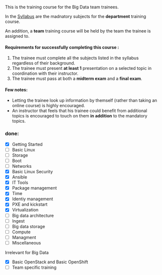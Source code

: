 
This is the training course for the Big Data team trainees.

In the [Syllabus](./Syllabus.md) are the madnatory subjects for the **department** training course.

An addition, a **team** training course will be held by the team the trainee is assigned to.

#### Requirements for successfully completing this course :
1. The trainee must complete all the subjects listed in the syllabus regardless of their background.
2. The trainee must present **at least 1** presentation on a selected topic in coordination with their instructor.
3. The trainee must pass at both a **midterm exam** and a **final exam**.


#### Few notes:
- Letting the trainee look up information by themself (rather than taking an online course) is highly encouraged.
- An instructor that feels that his trainee could benefit from additional topics is encouraged to touch on them **in addition** to the mandatory topics.


### **done:**
- [x] Getting Started
- [ ] Basic Linux
- [ ] Storage
- [ ] Boot
- [ ] Networks
- [x] Basic Linux Security
- [x] Ansible
- [x] IT Tools
- [x] Package management
- [x] Time
- [x] Identiy management
- [x] PXE and kickstart
- [x] Virtualization
- [ ] Big data architecture
- [ ] Ingest
- [ ] Big data storage
- [ ] Compute
- [ ] Managment
- [ ] Miscellaneous

Irrelevant for Big Data
- [x] Basic OpenStack and Basic OpenShift
- [ ] Team specific training
